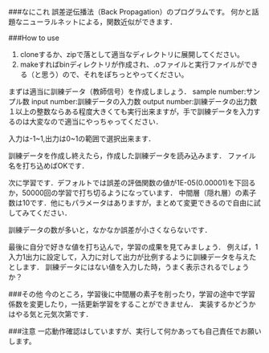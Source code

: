 ###なにこれ
誤差逆伝播法（Back Propagation）のプログラムです。
何かと話題なニューラルネットによる，関数近似ができます．

###How to use
1. cloneするか、zipで落として適当なディレクトリに展開してください。
2. makeすればbinディレクトリが作成され、.oファイルと実行ファイルができる（と思う）ので、それをぽちっとやってください。

まずは適当に訓練データ（教師信号）を作成しましょう．
sample number:サンプル数
input number:訓練データの入力数
output number:訓練データの出力数
１以上の整数ならある程度大きくても実行出来ますが，手で訓練データを入力するのは大変なので適当にやっちゃってください．

入力は-1~1,出力は0~1の範囲で選択出来ます．

訓練データを作成し終えたら，作成した訓練データを読み込みます．
ファイル名を打ち込めばOKです．

次に学習です．デフォルトでは誤差の評価関数の値が1E-05(0.00001)を下回るか，50000回の学習で打ち切るようになっています．
中間層（隠れ層）の素子数は10です．他にもパラメータはありますが，まとめて変更できるので自由に試してみてください．

訓練データの数が多いと，なかなか誤差が小さくならないです．

最後に自分で好きな値を打ち込んで，学習の成果を見てみましょう．
例えば，1入力1出力に設定して，入力に対して出力が比例するように訓練データを与えたとします．
訓練データにはない値を入力した時，うまく表示されるでしょうか？

###その他
今のところ，学習後に中間層の素子を削ったり，学習の途中で学習係数を変更したり，一括更新学習をすることができません．
実装するかどうかはやる気と元気次第です．

###注意
一応動作確認はしていますが、実行して何かあっても自己責任でお願いします。

